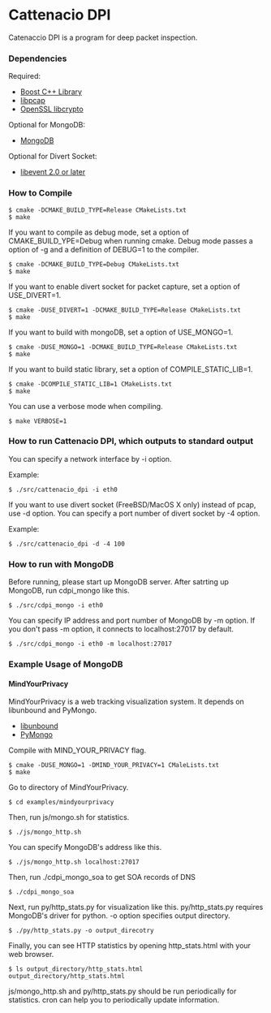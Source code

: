 # Cattenacio DPI

Catenaccio DPI is a program for deep packet inspection.

### Dependencies

Required:

* [Boost C++ Library](http://www.boost.org/ "Boost")
* [libpcap](http://www.tcpdump.org/ "tcpdump/libpcap")
* [OpenSSL libcrypto](http://www.openssl.org/ "OpenSSL")

Optional for MongoDB:

* [MongoDB](http://www.mongodb.org/ "MongoDB")

Optional for Divert Socket:

* [libevent 2.0 or later](http://libevent.org/ "libevent")

### How to Compile

    $ cmake -DCMAKE_BUILD_TYPE=Release CMakeLists.txt
    $ make

If you want to compile as debug mode, set a option of CMAKE_BUILD_YPE=Debug when running cmake. Debug mode passes a option of -g and a definition of DEBUG=1 to the compiler.

    $ cmake -DCMAKE_BUILD_TYPE=Debug CMakeLists.txt
    $ make

If you want to enable divert socket for packet capture, set a option of USE_DIVERT=1.

    $ cmake -DUSE_DIVERT=1 -DCMAKE_BUILD_TYPE=Release CMakeLists.txt
    $ make

If you want to build with mongoDB, set a option of USE_MONGO=1.

    $ cmake -DUSE_MONGO=1 -DCMAKE_BUILD_TYPE=Release CMakeLists.txt
    $ make

If you want to build static library, set a option of COMPILE_STATIC_LIB=1.

    $ cmake -DCOMPILE_STATIC_LIB=1 CMakeLists.txt
    $ make

You can use a verbose mode when compiling.

    $ make VERBOSE=1

### How to run Cattenacio DPI, which outputs to standard output

You can specify a network interface by -i option.

Example:

    $ ./src/cattenacio_dpi -i eth0

If you want to use divert socket (FreeBSD/MacOS X only) instead of pcap, use -d option.
You can specify a port number of divert socket by -4 option.

Example:

    $ ./src/cattenacio_dpi -d -4 100

### How to run with MongoDB

Before running, please start up MongoDB server. After satrting up MongoDB, run cdpi_mongo like this.

    $ ./src/cdpi_mongo -i eth0

You can specify IP address and port number of MongoDB by -m option. If you don't pass -m option, it connects to localhost:27017 by default.

    $ ./src/cdpi_mongo -i eth0 -m localhost:27017

### Example Usage of MongoDB

#### MindYourPrivacy
MindYourPrivacy is a web tracking visualization system. It depends on libunbound and PyMongo.

* [libunbound](http://unbound.net/ "Unbound")
* [PyMongo](https://github.com/mongodb/mongo-python-driver "pyMongo")

Compile with MIND_YOUR_PRIVACY flag.

    $ cmake -DUSE_MONGO=1 -DMIND_YOUR_PRIVACY=1 CMaleLists.txt
    $ make

Go to directory of MindYourPrivacy.

    $ cd examples/mindyourprivacy

Then, run js/mongo.sh for statistics.

    $ ./js/mongo_http.sh

You can specify MongoDB's address like this.

    $ ./js/mongo_http.sh localhost:27017

Then, run ./cdpi_mongo_soa to get SOA records of DNS

    $ ./cdpi_mongo_soa

Next, run py/http_stats.py for visualization like this. py/http_stats.py requires MongoDB's driver for python. -o option specifies output directory.

    $ ./py/http_stats.py -o output_direcotry

Finally, you can see HTTP statistics by opening http_stats.html with your web browser.

    $ ls output_directory/http_stats.html
    output_directory/http_stats.html

js/mongo_http.sh and py/http_stats.py should be run periodically for statistics. cron can help you to periodically update information.
